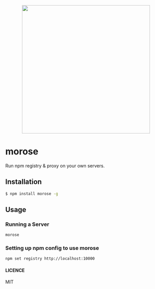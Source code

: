
<p align="center">
  <img src="https://cloud.githubusercontent.com/assets/1796022/24319396/d85567ce-111a-11e7-8ada-9112fbd2d902.png" width="400">
</p>

# morose

Run npm registry & proxy on your own servers.

## Installation

```sh
$ npm install morose -g
```

## Usage

### Running a Server

```sh
morose
```

### Setting up npm config to use morose

```sh
npm set registry http://localhost:10000
```

#### LICENCE

MIT
